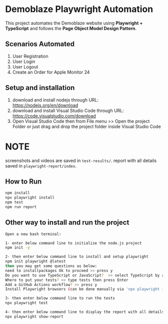 
# Demoblaze Playwright Automation
This project automates the Demoblaze website using **Playwright + TypeScript** and follows the **Page Object Model Design Pattern**.

## Scenarios Automated
1. User Registration
2. User Login
3. User Logout
4. Create an Order for Apple Monitor 24

## Setup and installation
1. download and install nodejs through URL: https://nodejs.org/en/download
2. download and install Visual Studio Code through URL: https://code.visualstudio.com/download
3. Open Visual Studio Code then from File menu >> Open the project Folder or just drag and drop the project folder inside Visual Studio Code

# NOTE #
screenshots and videos are saved in `test-results/`.
report with all details saved in `playwright-report/index`.

## How to Run
```bash
npm install
npx playwright install
npm test
npm run report
```

## Other way to install and run the project
```bash
Open a new bash terminal:

1- enter below command line to initialize the node.js project
npm init -y

2- then enter below command line to install and setup playwright
npm init playwright @latest
then you may get some questions as below:
need to installpackages Ok to proceed >> press y
Do you want to use TypeScript or JavaScript?  >> select TypeScript by arrows then press Enter
Where to put your tests? >> type tests then press Enter
Add a GitHub Actions workflow? >> press y 
Install Playwright browsers (can be done manually via 'npx playwright install')? >> press y

3- then enter below command line to run the tests
npx playwright test

4- then enter below command line to display the report with all details including(Videos & screenshots)
npx playwright show-report



